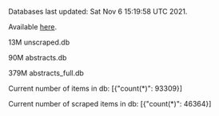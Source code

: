 Databases last updated: Sat Nov  6 15:19:58 UTC 2021. 

Available [here](https://github.com/cbeauhilton/ash-db/releases).

13M	unscraped.db

90M	abstracts.db

379M	abstracts_full.db

Current number of items in db:
[{"count(*)": 93309}]

Current number of scraped items in db:
[{"count(*)": 46364}]
